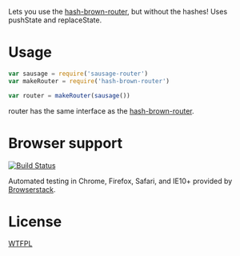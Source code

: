 Lets you use the [hash-brown-router](https://github.com/TehShrike/hash-brown-router), but without the hashes!  Uses pushState and replaceState.

# Usage

```js
var sausage = require('sausage-router')
var makeRouter = require('hash-brown-router')

var router = makeRouter(sausage())
```

router has the same interface as the [hash-brown-router](https://github.com/TehShrike/hash-brown-router).

# Browser support

[![Build Status](https://travis-ci.org/TehShrike/sausage-router.svg?branch=master)](https://travis-ci.org/TehShrike/sausage-router)

Automated testing in Chrome, Firefox, Safari, and IE10+ provided by [Browserstack](https://www.browserstack.com/).

# License

[WTFPL](http://wtfpl2.com)
